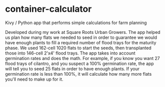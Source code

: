 # container-calculator
Kivy / Python app that performs simple calculations for farm planning

Developed during my work at Square Roots Urban Growers.  The app helped us plan how many flats we needed to seed in order to guarantee we would have enough plants to fill a required number of flood trays for the maturity phase.  We used 162-cell 1020 flats to start the seeds, then transplanted those into 146-cell 2'x4' flood trays.  The app takes into account germination rates and does the math.  For example, if you know you want 27 flood trays of cilantro, and you suspect a 100% germination rate, the app will tell you to seed 25 flats in order to have enough plants.  If your germination rate is less than 100%, it will calculate how many more flats you'll need to make up for it.

